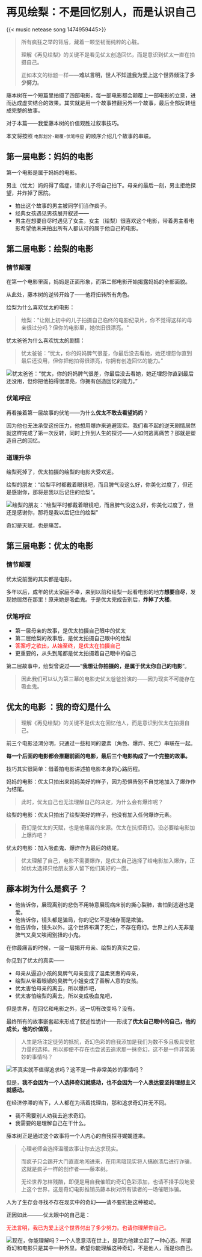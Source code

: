 # 再见绘梨：不是回忆别人，而是认识自己


{{< music netease song 1474959445>}}

> 所有疯狂之举的背后，藏着一颗坚韧而纯粹的心脏。
> 
>理解《再见绘梨》的关键不是看见优太创造回忆，而是意识到优太一直在拍摄自己。
>
>正如本文的标题一样——**难以言明，世人不知道我为爱上这个世界倾注了多少努力**。

藤本树在一个短篇里拍摄了四部电影，每一部电影都会颠覆上一部电影的立意，进而达成虚实结合的效果。其实就是用一个故事推翻另外一个故事，最后全部反转组成完整的故事。

对于本篇——我爱藤本树的价值观胜过叙事技巧。

本文将按照 `电影划分-颠覆-伏笔呼应` 的顺序介绍几个故事的串联。

## 第一层电影：妈妈的电影

第一个电影是属于妈妈的电影。

男主（忧太）妈妈得了癌症，请求儿子将自己拍下。母亲的最后一刻，男主拒绝探望，并炸掉了医院。

- 拍出这个故事的男主被同学们当作疯子。
- 经典女孩遇见男孩展开叙述——
- 男主在想要自尽时遇见了女主，女主（绘梨）很喜欢这个电影，带着男主看电影希望他未来拍出所有人都认可的属于他自己的电影。

## 第二层电影：绘梨的电影

### 情节颠覆

在第一个电影里面，妈妈是正面形象，而第二部电影开始揭露妈妈的全部面貌。

从此处，藤本树的逆转开始了——他将扭转所有角色。

绘梨为什么喜欢忧太的电影：

> 绘梨："让刚上初中的儿子拍摄自己临终的电影纪录片，你不觉得这样的母亲很过分吗？但你的电影里，她依旧很漂亮。"

忧太爸爸为什么喜欢忧太的剧情：

> 忧太爸爸：“忧太，你的妈妈脾气很差，你最后没去看她，她还埋怨你直到最后还没用，但你把他拍得很漂亮，你拥有创造回忆的能力。”

![忧太爸爸：“忧太，你的妈妈脾气很差，你最后没去看她，她还埋怨你直到最后还没用，但你把他拍得很漂亮，你拥有创造回忆的能力。”](/img/再见绘梨.zh-cn-20240523115422923.webp)

### 伏笔呼应

再看接着第一层故事的伏笔——为什么**优太不敢去看望妈妈**？

因为他也无法承受这份压力，他想用爆炸来逃避现实。我们看不起的逆天剧情居然就这样完成了第一次反转，同时上升到人生的探讨——人如何逃离痛苦？那就是塑造自己的回忆。

### 道理升华

绘梨死掉了，优太拍摄的绘梨的电影大受欢迎。

绘梨的朋友：“绘梨平时都戴着眼镜吧，而且脾气没这么好，你美化过度了，但还是感谢你，那将是我以后记住的绘梨”。

![绘梨的朋友：“绘梨平时都戴着眼镜吧，而且脾气没这么好，你美化过度了，但还是感谢你，那将是我以后记住的绘梨”](/img/再见绘梨.zh-cn-20240523115442574.webp)

奇幻是天赋，也是痛苦。
## 第三层电影：优太的电影

### 情节颠覆

优太说前面的其实都是电影。

多年以后，成年的优太家庭不幸，来到以前和绘梨一起看电影的地方**想要自尽**，发现她居然在那里！原来她是吸血鬼。于是优太完成告别后，**炸掉了大楼**。

### 伏笔呼应

- 第一层母亲的故事，是优太拍摄自己眼中的优太
- 第二层绘梨的故事后，是优太拍摄自己眼中的绘梨
- <font color="#ff0000">答案呼之欲出，从始至终，是优太在拍摄自己</font>
- 更重要的，从头到尾都是优太拍摄着自己眼中的自己

第二层故事中，绘梨曾说过——“**我想让你拍摄的，是属于优太你自己的电影**”。

> 因此我们可以认为第三幕的电影史优太爸爸扮演的——因为现实不可能存在吸血鬼。

## 优太的电影 ：我的奇幻是什么

> 理解《再见绘梨》的关键不是优太在回忆他人，而是意识到优太在拍摄自己。

前三个电影泾渭分明，只通过一些相同的要素（角色、爆炸、死亡）串联在一起。

**每一个后面的电影都会推翻前面的电影，最后三个电影构成了一个完整的故事。**

技巧其实很简单：借着拍电影讲述拍电影本身的心路历程。

妈妈的电影：优太只拍出来妈妈美好的样子，因为恐惧告别不自觉地加入了爆炸作为结尾。

> 此时，优太自己也无法理解自己的决定，为什么会有爆炸呢？

绘梨的电影：优太只拍出了绘梨美好的样子，他没有加入任何爆炸元素。

> 奇幻是优太的天赋，也是他痛苦的来源。优太在抗拒奇幻。没必要给电影加上爆炸吧？

优太的电影：加入吸血鬼、爆炸作为最后的结尾。

> 优太理解了自己，电影不需要爆炸，是优太自己选择了给电影加入爆炸，正如优太选择只给朋友家人留下他们美好的一面。

## 藤本树为什么是疯子 ？

- 他告诉你，展现离别的悲伤不用特意展现病床前的撕心裂肺，害怕到逃避也是爱。
- 他告诉你，镜头都是骗局，你的记忆不是储存而是欺骗。
- 他告诉你，镜头以外，这个世界布满了死亡，不存在奇幻。世界上的人无非是脾气又臭又唉闹别扭的小鬼。

在你最痛苦的时候，一层一层揭开母亲、绘梨的真实之后，

你见到了优太的真实——

- 母亲从逼迫小孩的臭脾气母亲变成了温柔贤惠的母亲，
-  绘梨从带着眼镜的臭脾气小姐变成了善解人意的女孩。
- 优太害怕母亲的离去，所以爆炸吧，
- 优太害怕绘梨的离去，所以变成吸血鬼吧，

但是世界，在回忆和电影之外，这一切有改变吗？没有。

最终所有的故事嵌套起来形成了叙述性诡计——形成了**优太自己眼中的自己，他的成长，他的价值观** 。

> 人生是场注定徒劳的抵抗，奇幻色彩的自我添加是我们为数不多且极具安慰力量的选择。所以即便不存在也尝试去追求那一抹奇幻，这不是一件非常美妙的事情吗？

![不真实就不值得追求吗？这不是一件非常美妙的事情吗？](/img/再见绘梨.zh-cn-20240523115506321.webp)

但是，**我不会因为一个人选择奇幻就感动，也不会因为一个人表达要坚持理想主义就感动。**

在经济停滞的当下，人人都在为活着找理由，那和追求奇幻并无不同。

- 我不需要别人劝我去追求奇幻。
- 我需要的是理解自己在干什么。

藤本树正是通过这个故事将一个人内心的自我探寻娓娓道来。

> 心理老师会选择温暖故事让你去追求现实。
> 
> 而疯子只会踢开大门直直地闯进来，在用黑暗现实将人搞崩溃后进行诈骗，这就是疯子一样的创作者——藤本树。
> 
> 无论世界怎样残酷，即便是用自我催眠的奇幻色彩添加，也请不择手段地爱上这个世界，这是奇幻电影推销员藤本树对所有读者的一场催眠诈骗。

人为了生存会寻找不存在现实中的奇幻——请不要抗拒这种被动。

正因如此———优太眼中的自己是：

<font color="#ff0000">无法言明，我已为爱上这个世界付出了多少努力。也请你理解你自己。</font>

![现在，你能理解吗？一个人愿意活在世上，是因为他建立起了一种心态。所谓奇幻和电影只是其中一种外显。希望你能理解这种奇幻，不是他人，而是你自己。](/img/再见绘梨.zh-cn-20240523115526326.webp)


